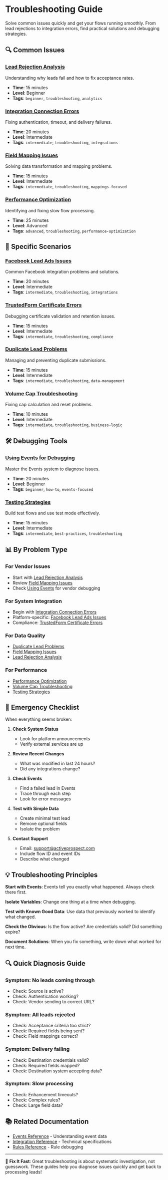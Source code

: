 # Troubleshooting Guide

Solve common issues quickly and get your flows running smoothly. From lead rejections to integration errors, find practical solutions and debugging strategies.

## 🔍 Common Issues

### [Lead Rejection Analysis](./lead-rejection-analysis.md)
Understanding why leads fail and how to fix acceptance rates.
- **Time**: 15 minutes
- **Level**: Beginner
- **Tags**: `beginner`, `troubleshooting`, `analytics`

### [Integration Connection Errors](./integration-errors.md)
Fixing authentication, timeout, and delivery failures.
- **Time**: 20 minutes
- **Level**: Intermediate
- **Tags**: `intermediate`, `troubleshooting`, `integrations`

### [Field Mapping Issues](./field-mapping-issues.md)
Solving data transformation and mapping problems.
- **Time**: 15 minutes
- **Level**: Intermediate
- **Tags**: `intermediate`, `troubleshooting`, `mappings-focused`

### [Performance Optimization](./performance-issues.md)
Identifying and fixing slow flow processing.
- **Time**: 25 minutes
- **Level**: Advanced
- **Tags**: `advanced`, `troubleshooting`, `performance-optimization`

## 🎯 Specific Scenarios

### [Facebook Lead Ads Issues](./facebook-lead-ads-issues.md)
Common Facebook integration problems and solutions.
- **Time**: 20 minutes
- **Level**: Intermediate
- **Tags**: `intermediate`, `troubleshooting`, `integrations`

### [TrustedForm Certificate Errors](./trustedform-errors.md)
Debugging certificate validation and retention issues.
- **Time**: 15 minutes
- **Level**: Intermediate
- **Tags**: `intermediate`, `troubleshooting`, `compliance`

### [Duplicate Lead Problems](./duplicate-issues.md)
Managing and preventing duplicate submissions.
- **Time**: 15 minutes
- **Level**: Intermediate
- **Tags**: `intermediate`, `troubleshooting`, `data-management`

### [Volume Cap Troubleshooting](./volume-cap-issues.md)
Fixing cap calculation and reset problems.
- **Time**: 10 minutes
- **Level**: Intermediate
- **Tags**: `intermediate`, `troubleshooting`, `business-logic`

## 🛠️ Debugging Tools

### [Using Events for Debugging](./using-events.md)
Master the Events system to diagnose issues.
- **Time**: 20 minutes
- **Level**: Beginner
- **Tags**: `beginner`, `how-to`, `events-focused`

### [Testing Strategies](./testing-strategies.md)
Build test flows and use test mode effectively.
- **Time**: 15 minutes
- **Level**: Intermediate
- **Tags**: `intermediate`, `best-practices`, `troubleshooting`

## 📊 By Problem Type

### For Vendor Issues
- Start with [Lead Rejection Analysis](./lead-rejection-analysis.md)
- Review [Field Mapping Issues](./field-mapping-issues.md)
- Check [Using Events](./using-events.md) for vendor debugging

### For System Integration
- Begin with [Integration Connection Errors](./integration-errors.md)
- Platform-specific: [Facebook Lead Ads Issues](./facebook-lead-ads-issues.md)
- Compliance: [TrustedForm Certificate Errors](./trustedform-errors.md)

### For Data Quality
- [Duplicate Lead Problems](./duplicate-issues.md)
- [Field Mapping Issues](./field-mapping-issues.md)
- [Lead Rejection Analysis](./lead-rejection-analysis.md)

### For Performance
- [Performance Optimization](./performance-issues.md)
- [Volume Cap Troubleshooting](./volume-cap-issues.md)
- [Testing Strategies](./testing-strategies.md)

## 🚨 Emergency Checklist

When everything seems broken:

1. **Check System Status**
   - Look for platform announcements
   - Verify external services are up

2. **Review Recent Changes**
   - What was modified in last 24 hours?
   - Did any integrations change?

3. **Check Events**
   - Find a failed lead in Events
   - Trace through each step
   - Look for error messages

4. **Test with Simple Data**
   - Create minimal test lead
   - Remove optional fields
   - Isolate the problem

5. **Contact Support**
   - Email: support@activeprospect.com
   - Include flow ID and event IDs
   - Describe what changed

## 💡 Troubleshooting Principles

**Start with Events**: Events tell you exactly what happened. Always check there first.

**Isolate Variables**: Change one thing at a time when debugging.

**Test with Known Good Data**: Use data that previously worked to identify what changed.

**Check the Obvious**: Is the flow active? Are credentials valid? Did something expire?

**Document Solutions**: When you fix something, write down what worked for next time.

## 🔍 Quick Diagnosis Guide

### Symptom: No leads coming through
- Check: Source is active?
- Check: Authentication working?
- Check: Vendor sending to correct URL?

### Symptom: All leads rejected
- Check: Acceptance criteria too strict?
- Check: Required fields being sent?
- Check: Field mappings correct?

### Symptom: Delivery failing
- Check: Destination credentials valid?
- Check: Required fields mapped?
- Check: Destination system accepting data?

### Symptom: Slow processing
- Check: Enhancement timeouts?
- Check: Complex rules?
- Check: Large field data?

## 📚 Related Documentation

- [Events Reference](../../reference/lifecycle.md) - Understanding event data
- [Integration Reference](../../reference/integrations.md) - Technical specifications
- [Rules Reference](../../reference/rules.md) - Rule debugging

---

🔧 **Fix It Fast**: Great troubleshooting is about systematic investigation, not guesswork. These guides help you diagnose issues quickly and get back to processing leads!